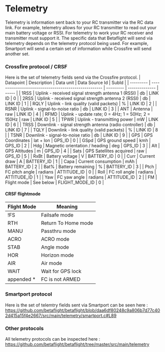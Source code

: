 # Telemetry

Telemetry is information sent back to your RC transmitter via the RC data link. For example, telemetry allows for your RC transmitter to read out your main battery voltage or RSSI. For telemetry to work your RC receiver and transmitter must support it. The specific data that Betaflight will send via telemetry depends on the telemetry protocol being used. For example, Smartport will send a certain set of information while Crossfire will send another set.

### Crossfire protocol / CRSF

Here is the set of telemetry fields send via the Crossfire protocol.
| Datapoint | Description                                           | Data unit | Data Source Id | SubId |
| --------- | ----------------------------------------------------- | --------- | -------------- | ----- |
| 1RSS	    | Uplink - received signal strength antenna 1 (RSSI)    | db        | LINK ID        |   0   | 
| 2RSS	    | Uplink - received signal strength antenna 2 (RSSI)    | db        | LINK ID        |   1   |
| RQLY	    | Uplink - link quality (valid packets)                 | %         | LINK ID        |   2   |
| RSNR	    | Uplink - signal-to-noise ratio                        | db        | LINK ID        |   3   |
| ANT	    | Antenna                                               | raw       | LINK ID        |   4   |
| RFMD	    | Uplink - update rate; 0 = 4Hz; 1 = 50Hz; 2 = 150Hz    | raw       | LINK ID        |   5   |
| TPWR	    | Uplink - transmitting power                           | mW        | LINK ID        |   6   |
| TRSS	    | Downlink - signal strength antenna (radio controller) | db        | LINK ID        |   7   |
| TQLY	    | Downlink - link quality (valid packets)               | %         | LINK ID        |   8   |
| TSNR	    | Downlink - signal-to-noise ratio	                    | db        | LINK ID        |   9   |
| GPS	    | GPS Coordinates	                                    | lat + lon | GPS_ID         |   0   |
| GSpd	    | GPS ground speed                                      | kmh       | GPS_ID         |   2   |
| Hdg	    | Magnetic orientation / heading                        | deg       | GPS_ID         |   3   |
| Alt	    | GPS Altitudes                                         | m         | GPS_ID         |   4   |
| Sats	    | GPS Satellites acquired                               | raw       | GPS_ID         |   5   |
| RxBt	    | Battery voltage                                       | V	        | BATTERY_ID     |   0   |
| Curr	    | Current draw                                          | A         | BATTERY_ID     |   1   |
| Capa	    | Current consumption                                   | mAh       | BATTERY_ID     |   2   |
| Bat%	    | Battery remaining                                     | %         | BATTERY_ID     |   3   |
| Ptch	    | FC pitch angle                                        | radians   | ATTITUDE_ID    |   0   | 
| Roll	    | FC roll angle                                         | radians   | ATTITUDE_ID    |   1   |
| Yaw	    | FC yaw angle                                          | radians   | ATTITUDE_ID    |   2   |
| FM	    | Flight mode                                           | See below | FLIGHT_MODE_ID |   0   |

#### CRSF flightmode
| Flight Mode | Meaning             |
| ----------- | ------------------- |
| !FS         | Failsafe mode       |
| RTH         | Return To Home mode |
| MANU        | Passthru mode       |
| ACRO        | ACRO mode           |
| STAB        | Angle mode          |
| HOR         | Horizon mode        |
| AIR         | Air mode            |
| WAIT        | Wait for GPS lock   |
| appended *  | FC is not ARMED     |

### Smartport protocol 

Here is the set of telemtry fields sent via Smartport can be seen here : https://github.com/betaflight/betaflight/blob/daa6df80248c9a806b7d77c402d415a15f4e2667/src/main/telemetry/smartport.c#L89

### Other protocols
All telemetry protocols can be inspected here : https://github.com/betaflight/betaflight/tree/master/src/main/telemetry
